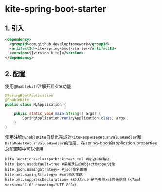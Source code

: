 # kite-spring-boot-starter

## 1. 引入

```xml
<dependency>
  <groupId>com.github.developframework</groupId>
  <artifactId>kite-spring-boot-starter</artifactId>
  <version>${version.kite}</version>
</dependency>
```

## 2. 配置

使用`@Enablekite`注解开启Kite功能

```java
@SpringBootApplication
@EnableKite
public class MyApplication {
	
  	public static void main(String[] args) {
        SpringApplication.run(MyApplication.class, args);
    }
}
```

使用注解`@EnableKite`自动化完成对`KiteResponseReturnValueHandler`和`DataModelReturnValueHandler`的注册。在spring-boot的application.properties总配置项中可以使用

```properties
kite.locations=classpath*:kite/*.xml #指定扫描路径
kite.json.usedefault=true #采用默认的ObjectMapper对象
kite.json.namingStrategy= #json命名策略
kite.xml.namingStrategy= #xml命名策略
kite.xml.suppressDeclaration= #默认true 是否去除xml的头信息（<?xml version="1.0" encoding="UTF-8"?>）
```
